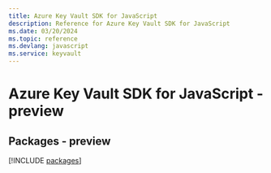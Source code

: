 ```yaml
---
title: Azure Key Vault SDK for JavaScript
description: Reference for Azure Key Vault SDK for JavaScript
ms.date: 03/20/2024
ms.topic: reference
ms.devlang: javascript
ms.service: keyvault
---
```

# Azure Key Vault SDK for JavaScript - preview
## Packages - preview
[!INCLUDE [packages](key-vault-index.md)]